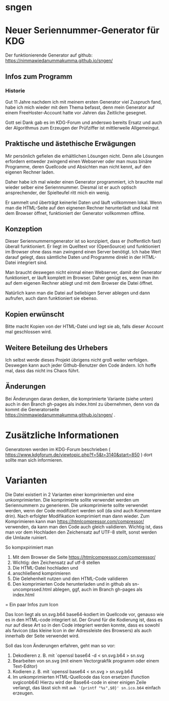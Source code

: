# sngen
# Neuer Seriennummer-Generator für KDG
Der funktionierende Generator auf github: https://nimmawiedanummakumma.github.io/sngen/

## Infos zum Programm

### Historie
Gut 11 Jahre nachdem ich mit meinem ersten Generator viel Zuspruch fand, habe ich mich wieder mit dem Thema 
befasst, denn mein Generator auf einem FreeHoster-Account hatte vor Jahren das Zeitliche gesegnet. 

Gott sei Dank gab es im KDG-Forum und anderswo bereits Ersatz und auch der Algorithmus zum Erzeugen der
Prüfziffer ist mittlerweile Allgemeingut.

## Praktische und ästethische Erwägungen
Mir persönlich gefielen die erhältlichen Lösungen nicht. Denn alle Lösungen erfordern entweder zwingend einen 
Webserver oder man muss binäre Programme, deren Quellcode und Absichten man nicht kennt, auf den eigenen Rechner laden.

Daher habe ich mal wieder einen Generator programmiert, ich brauchte mal wieder selber eine Seriennnummer.
Diesmal ist er auch optisch ansprechender, der Spielteufel ritt mich ein wenig.

Er sammelt und überträgt keinerlei Daten und läuft vollkommen lokal. Wenn man die HTML-Seite auf den eignenen Rechner herunterlädt und lokal mit dem Browser öffnet, funktioniert der Generator vollkommen offline.

## Konzeption
Dieser Seriennummerngenerator ist so konzipiert, dass er (hoffentlich fast) überall funktioniert.
Er liegt im Quelltext vor (OpenSource) und funktioniert im Browser ohne dass man zwingend einen Server benötigt.
Ich habe Wert darauf gelegt, dass sämtliche Daten und Programme direkt in der HTML-Datei integriert sind.

Man braucht deswegen nicht einmal einen Webserver, damit der Generator funktioniert, er läuft komplett im Browser. 
Daher genügt es, wenn man ihn auf dem eigenen Rechner ablegt und mit dem Browser die Datei öffnet.

Natürlich kann man die Datei auf beliebigen Server ablegen und dann aufrufen, auch dann funktioniert sie ebenso.

## Kopien erwünscht
Bitte macht Kopien von der HTML-Datei und legt sie ab, falls dieser Account mal geschlossen wird.

## Weitere Beteilung des Urhebers
Ich selbst werde dieses Projekt übrigens nicht groß weiter verfolgen.
Deswegen kann auch jeder Github-Benutzer den Code ändern. Ich hoffe mal,
dass das nicht ins Chaos führt.

## Änderungen
Bei Änderungen daran denken, die komprimierte Variante (siehe unten) auch in den Branch gh-pages als index.html zu übernehmen, denn von da kommt die Generatorseite https://nimmawiedanummakumma.github.io/sngen/
. 

# Zusätzliche Informationen
Generatoren werden im KDG-Forum beschrieben ( https://www.kdgforum.de/viewtopic.php?f=5&t=3140&start=850 ) dort 
sollte man sich informieren.

# Varianten
Die Datei existiert in 2 Varianten einer komprimierten und eine unkomprimierten.
Die komprimierte sollte verwendet werden um Seriennummern zu generieren.
Die unkomprimierte sollte verwendet werden, wenn der Code modifiziert werden soll (da sind auch Kommentare drin).
Nach erfolgter Modifikation komprimiert man dann wieder.
Zum Komprimieren kann man https://htmlcompressor.com/compressor/ verwenden, da kann man den Code auch gleich validieren.
Wichtig ist, dass man vor dem Hochladen den Zeichensatz auf UTF-8 stellt, sonst werden die Umlaute ruiniert.

So kompxpirimiert man
  1. Mit dem Browser die Seite https://htmlcompressor.com/compressor/
  2. Wichtig: den Zeichensatz auf utf-8 stellen
  3. Die HTML-Datei hochladen und
  4. anschließend komprimieren
  5. Die Gelehenheit nutzen und den HTML-Code validieren
  6. Den komprimierten Code herunterladen und in github als sn-uncomprssed.html ablegen, ggf, auch im Branch gh-pages als index.html

= Ein paar Infos zum Icon

Das Icon liegt als sn.svg.b64 base64-kodiert im Quellcode vor, 
genauso wie es in den 
HTML-code integriert ist. Der Grund für die Kodierung ist, dass es nur 
auf diese Art so in den Code integriert werden konnte, 
dass es sowohl als favicon (das kleine Icon in der Adressleiste des Browsers) 
als auch innerhalb der Seite verwendet wird.

Soll das Icon Änderungen erfahren, geht man so vor:
1. Dekodieren z. B. mit `openssl base64 -d < sn.svg.b64 > sn.svg
2. Bearbeiten von sn.svg (mit einem Vectorgrakfik programm oder einem Text-Editor)
3. Kodieren z. B. mit `openssl base64 < sn.svg > sn.svg.b64
4. Im unkomprimierten HTML-Quellcode das Icon ersetzen (function svgiconb64)
Hierzu wird der Base64-code in einer einigen Zeile verlangt, das lässt sich mit
`awk '{printf "%s",$0}' sn.ico.b64` einfach erzeugen.
